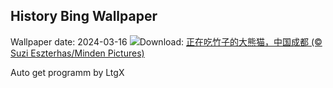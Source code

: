 ## History Bing Wallpaper
Wallpaper date: 2024-03-16
![](https://www.bing.com/th?id=OHR.BambooPanda_ZH-CN8455481760_UHD.jpg&w=1000)Download: [正在吃竹子的大熊猫，中国成都 (© Suzi Eszterhas/Minden Pictures)](https://www.bing.com/th?id=OHR.BambooPanda_ZH-CN8455481760_UHD.jpg)

Auto get programm by LtgX
